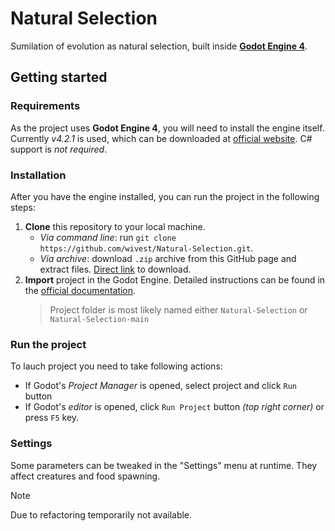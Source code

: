 # Natural Selection

Sumilation of evolution as natural selection, built inside [**Godot Engine 4**](https://godotengine.org).

## Getting started

### Requirements

As the project uses **Godot Engine 4**, you will need to install the engine itself. Currently _v4.2.1_ is used, which can be downloaded at [official website](https://godotengine.org/download/). C# support is _not required_.

### Installation

After you have the engine installed, you can run the project in the following steps:

1. **Clone** this repository to your local machine.
    - _Via command line_: run `git clone https://github.com/wivest/Natural-Selection.git`.
    - _Via archive_: download `.zip` archive from this GitHub page and extract files. [Direct link](https://github.com/wivest/Natural-Selection/archive/refs/heads/main.zip) to download.
2. **Import** project in the Godot Engine. Detailed instructions can be found in the [official documentation](https://docs.godotengine.org/en/stable/tutorials/editor/project_manager.html#opening-and-importing-projects).
    > Project folder is most likely named either `Natural-Selection` or `Natural-Selection-main`

### Run the project

To lauch project you need to take following actions:

-   If Godot's _Project Manager_ is opened, select project and click `Run` button
-   If Godot's _editor_ is opened, click `Run Project` button _(top right corner)_ or press `F5` key.

### Settings

Some parameters can be tweaked in the "Settings" menu at runtime. They affect creatures and food spawning.

> [!NOTE]
> Due to refactoring temporarily not available.
